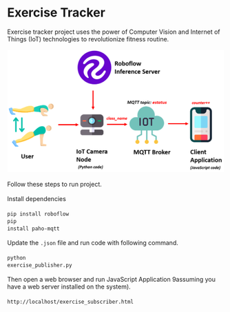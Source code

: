 # Exercise Tracker
Exercise tracker project uses the power of Computer Vision and Internet of Things (IoT) technologies to revolutionize fitness routine.
<br><br>
<img src="system_design.png" width="800px" alt="Working of System">
<br><br>
Follow these steps to run project.<br><br>
Install dependencies<br><br>
<code>pip install roboflow</code><br>
<code>pip install paho-mqtt</code>
<br><br>
Update the <code>.json</code> file and run code with following command.<br><br>
<code>python exercise_publisher.py</code>
<br><br>
Then open a web browser and run JavaScript Application 9assuming you have a web server installed on the system).<br><br>
<code>http://localhost/exercise_subscriber.html</code>
